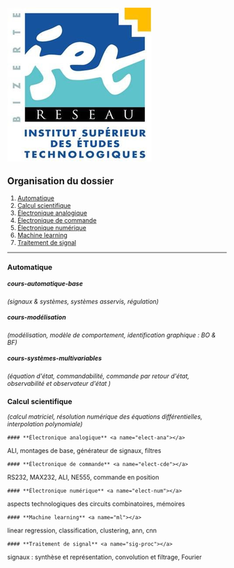 ![ISET de Bizerte](logo-isetbz.png)

## Organisation du dossier

1. [Automatique](https://github.com/a-mhamdi/isetbz/tree/main/Automatique)
2. [Calcul scientifique](https://github.com/a-mhamdi/isetbz/tree/main/Calcul%20scientifique)
3. [Électronique analogique](https://github.com/a-mhamdi/isetbz/tree/main/Électronique%20analogique)
4. [Électronique de commande](https://github.com/a-mhamdi/isetbz/tree/main/Électronique%20de%20commande)
5. [Électronique numérique](https://github.com/a-mhamdi/isetbz/tree/main/Électronique%20numérique)
6. [Machine learning](https://github.com/a-mhamdi/isetbz/tree/main/Machine%20learning)
7. [Traitement de signal](https://github.com/a-mhamdi/isetbz/tree/main/Traitement%20de%20signal)
------
### **Automatique**
##### **cours-automatique-base**
*(signaux & systèmes, systèmes asservis, régulation)*
##### **cours-modélisation**
*(modélisation, modèle de comportement, identification graphique : BO & BF)*
##### **cours-systèmes-multivariables**
*(équation d'état, commandabilité, commande par retour d'état, observabilité et observateur d'état )*

### **Calcul scientifique**
*(calcul matriciel, résolution numérique des équations différentielles, interpolation polynomiale)*
```
#### **Électronique analogique** <a name="elect-ana"></a>
```
ALI, montages de base, générateur de signaux, filtres
```
#### **Électronique de commande** <a name="elect-cde"></a>
```
RS232, MAX232, ALI, NE555, commande en position
```
#### **Électronique numérique** <a name="elect-num"></a>
```
aspects technologiques des circuits combinatoires, mémoires
```
#### **Machine learning** <a name="ml"></a>
```
linear regression, classification, clustering, ann, cnn
```
#### **Traitement de signal** <a name="sig-proc"></a>
```
signaux : synthèse et représentation, convolution et filtrage, Fourier
```

